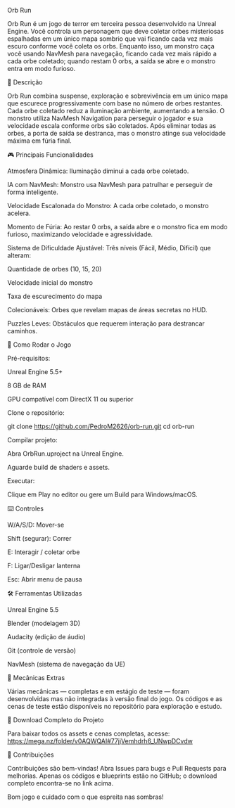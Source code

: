 Orb Run

Orb Run é um jogo de terror em terceira pessoa desenvolvido na Unreal Engine. Você controla um personagem que deve coletar orbes misteriosas espalhadas em um único mapa sombrio que vai ficando cada vez mais escuro conforme você coleta os orbs. Enquanto isso, um monstro caça você usando NavMesh para navegação, ficando cada vez mais rápido a cada orbe coletado; quando restam 0 orbs, a saída se abre e o monstro entra em modo furioso.

📜 Descrição

Orb Run combina suspense, exploração e sobrevivência em um único mapa que escurece progressivamente com base no número de orbes restantes. Cada orbe coletado reduz a iluminação ambiente, aumentando a tensão. O monstro utiliza NavMesh Navigation para perseguir o jogador e sua velocidade escala conforme orbs são coletados. Após eliminar todas as orbes, a porta de saída se destranca, mas o monstro atinge sua velocidade máxima em fúria final.

🎮 Principais Funcionalidades

Atmosfera Dinâmica: Iluminação diminui a cada orbe coletado.

IA com NavMesh: Monstro usa NavMesh para patrulhar e perseguir de forma inteligente.

Velocidade Escalonada do Monstro: A cada orbe coletado, o monstro acelera.

Momento de Fúria: Ao restar 0 orbs, a saída abre e o monstro fica em modo furioso, maximizando velocidade e agressividade.

Sistema de Dificuldade Ajustável: Três níveis (Fácil, Médio, Difícil) que alteram:

Quantidade de orbes (10, 15, 20)

Velocidade inicial do monstro

Taxa de escurecimento do mapa

Colecionáveis: Orbes que revelam mapas de áreas secretas no HUD.

Puzzles Leves: Obstáculos que requerem interação para destrancar caminhos.

🚀 Como Rodar o Jogo

Pré-requisitos:

Unreal Engine 5.5+

8 GB de RAM

GPU compatível com DirectX 11 ou superior

Clone o repositório:

git clone https://github.com/PedroM2626/orb-run.git
cd orb-run

Compilar projeto:

Abra OrbRun.uproject na Unreal Engine.

Aguarde build de shaders e assets.

Executar:

Clique em Play no editor ou gere um Build para Windows/macOS.

⌨️ Controles

W/A/S/D: Mover-se

Shift (segurar): Correr

E: Interagir / coletar orbe

F: Ligar/Desligar lanterna

Esc: Abrir menu de pausa


🛠️ Ferramentas Utilizadas

Unreal Engine 5.5

Blender (modelagem 3D)

Audacity (edição de áudio)

Git (controle de versão)

NavMesh (sistema de navegação da UE)

🧩 Mecânicas Extras

Várias mecânicas — completas e em estágio de teste — foram desenvolvidas mas não integradas à versão final do jogo. Os códigos e as cenas de teste estão disponíveis no repositório para exploração e estudo.

💾 Download Completo do Projeto

Para baixar todos os assets e cenas completas, acesse: https://mega.nz/folder/v0AQWQAI#77jjVemhdrh6_UNwpDCvdw

🤝 Contribuições

Contribuições são bem-vindas! Abra Issues para bugs e Pull Requests para melhorias. Apenas os códigos e blueprints estão no GitHub; o download completo encontra-se no link acima.

Bom jogo e cuidado com o que espreita nas sombras!

